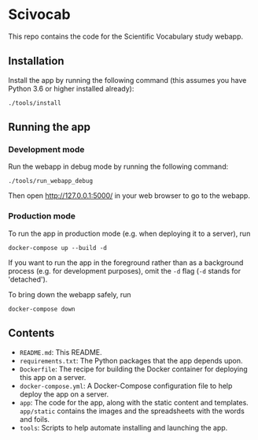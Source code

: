 Scivocab
========

This repo contains the code for the Scientific Vocabulary study webapp.

Installation
------------

Install the app by running the following command (this assumes you have Python
3.6 or higher installed already):

    ./tools/install

Running the app
---------------

### Development mode

Run the webapp in debug mode by running the following command:

    ./tools/run_webapp_debug

Then open http://127.0.0.1:5000/ in your web browser to go to the webapp.

### Production mode

To run the app in production mode (e.g. when deploying it to a server), run

    docker-compose up --build -d

If you want to run the app in the foreground rather than as a background
process (e.g. for development purposes), omit the `-d` flag (`-d` stands for
'detached').

To bring down the webapp safely, run

    docker-compose down

Contents
--------

- `README.md`: This README.
- `requirements.txt`: The Python packages that the app depends upon.
- `Dockerfile`: The recipe for building the Docker container for deploying this
  app on a server.
- `docker-compose.yml`: A Docker-Compose configuration file to help deploy the
  app on a server.
- `app`: The code for the app, along with the static content and templates.
  `app/static` contains the images and the spreadsheets with the words and
  foils.
- `tools`: Scripts to help automate installing and launching the app.
